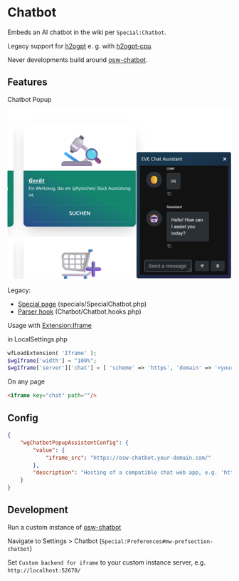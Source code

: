 # Chatbot

Embeds an AI chatbot in the wiki per `Special:Chatbot`. 

Legacy support for [h2ogpt](https://github.com/h2oai/h2ogpt) e. g. with [h2ogpt-cpu](https://github.com/OpenSemanticWorld/h2ogpt-cpu-docker-compose).

Never developments build around [osw-chatbot](https://github.com/opensemanticworld/osw-chatbot).

## Features

Chatbot Popup

![](docs/chatbot-extension-screenshot.png)

Legacy:

 * [Special page](https://www.mediawiki.org/wiki/Manual:Special_pages) (specials/SpecialChatbot.php)
 * [Parser hook](https://www.mediawiki.org/wiki/Manual:Parser_functions) (Chatbot/Chatbot.hooks.php)


Usage with [Extension:Iframe](https://github.com/sigbertklinke/Iframe)

in LocalSettings.php
```php
wfLoadExtension( 'Iframe' );
$wgIframe['width'] = "100%";
$wgIframe['server']['chat'] = [ 'scheme' => 'https', 'domain' => '<your_chat_server>' ];
```

On any page
```html
<iframe key="chat" path=""/>
```

## Config

```json
{
    "wgChatbotPopupAssistentConfig": {
        "value": {
            "iframe_src": "https://osw-chatbot.your-domain.com/"
        },
        "description": "Hosting of a compatible chat web app, e.g. 'https://github.com/opensemanticworld/osw-chatbot'"
    }
}
```


## Development

Run a custom instance of [osw-chatbot](https://github.com/opensemanticworld/osw-chatbot)

Navigate to Settings > Chatbot (`Special:Preferences#mw-prefsection-chatbot`)

Set `Custom backend for iframe` to your custom instance server, e.g. `http://localhost:52670/`

